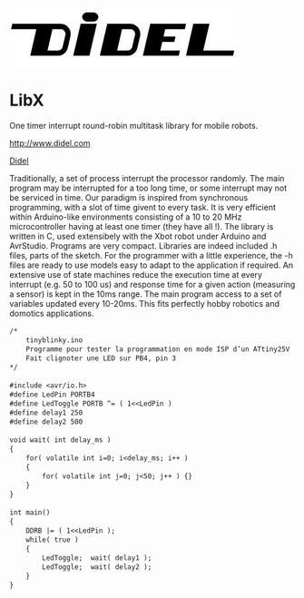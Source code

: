 ![](Didel400.jpg)

# LibX

One timer interrupt round-robin multitask library for mobile robots.

<http://www.didel.com>

[Didel](http://www.didel.com)

Traditionally, a set of process interrupt the processor randomly. The main program may be interrupted for a too long time, or some interrupt may not be serviced in time.
Our paradigm is inspired from synchronous programming, with a slot of time givent to every task. It is very efficient within Arduino-like environments consisting of a 10 to 20 MHz microcontroller having at least one timer (they have all !). The library is written in C, used extensibely with the Xbot robot under Arduino and AvrStudio. Programs are very compact. Libraries are indeed included .h files, parts of the sketch. For the programmer with a little experience, the -h files are ready to use models easy to adapt to the application if required. An extensive use of state machines reduce the execution time at every interrupt (e.g. 50 to 100 us) and response time for a given action (measuring a sensor) is kept in the 10ms range. The main program access to a set of variables updated every 10-20ms. This fits perfectly hobby robotics and domotics applications.


````
/*
    tinyblinky.ino
    Programme pour tester la programmation en mode ISP d’un ATtiny25V
    Fait clignoter une LED sur PB4, pin 3
*/

#include <avr/io.h>
#define LedPin PORTB4
#define LedToggle PORTB ^= ( 1<<LedPin )
#define delay1 250
#define delay2 500

void wait( int delay_ms )
{
    for( volatile int i=0; i<delay_ms; i++ )
    {
        for( volatile int j=0; j<50; j++ ) {}
    }
}

int main()
{
    DDRB |= ( 1<<LedPin );
    while( true )
    {
        LedToggle;  wait( delay1 );
        LedToggle;  wait( delay2 );
    }
}
````
